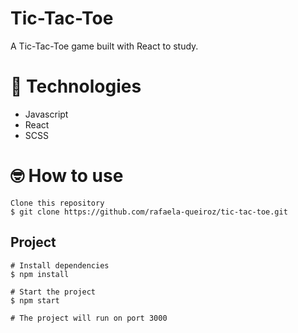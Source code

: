 # Tic-Tac-Toe

A Tic-Tac-Toe game built with React to study.

# 🚀 Technologies

- Javascript
- React
- SCSS

# 🤓 How to use

```
Clone this repository
$ git clone https://github.com/rafaela-queiroz/tic-tac-toe.git
```

## Project

```
# Install dependencies
$ npm install

# Start the project
$ npm start

# The project will run on port 3000
```
